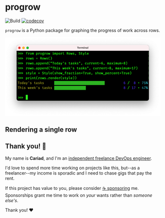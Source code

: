 # progrow

![Build](https://github.com/cariad/progrow/actions/workflows/ci.yml/badge.svg) [![codecov](https://codecov.io/gh/cariad/progrow/branch/main/graph/badge.svg?token=0WYUG6XRR8)](https://codecov.io/gh/cariad/progrow)

`progrow` is a Python package for graphing the progress of work across rows.

![progrow example](https://github.com/cariad/progrow/raw/main/docs/example.png)

## Rendering a single row



## Thank you! 🎉

My name is **Cariad**, and I'm an [independent freelance DevOps engineer](https://cariad.io).

I'd love to spend more time working on projects like this, but--as a freelancer--my income is sporadic and I need to chase gigs that pay the rent.

If this project has value to you, please consider [☕️ sponsoring](https://github.com/sponsors/cariad) me. Sponsorships grant me time to work on _your_ wants rather than _someone else's_.

Thank you! ❤️
